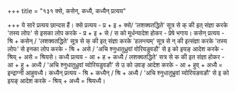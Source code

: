 +++
title = "१३१ क्से, कसेन्, कध्यै, कध्यैन् प्रत्यय"

+++
ये सारे प्रत्यय छान्दस हैं।
क्से प्रत्यय - प्र + इ + क्से/ ‘लशक्वतद्धिते' सूत्र से क् की इत् संज्ञा करके 'तस्य लोपः' से इसका लोप करके - प्र + इ + से / स को मूर्धन्यादेश होकर - प्रेषे
भगाय।
कसेन् प्रत्यय - श्रि + कसेन् / 'लशक्वतद्धिते' सूत्र से क् की इत् संज्ञा करके 'हलन्त्यम्' सूत्र से न् की इत्संज्ञा करके 'तस्य लोपः' से इनका लोप करके - श्रि + असे / 'अचि श्नुधातुध्रुवां वोरियडुवडौ' से इ को इयङ् आदेश करके - श्रिय् + असे = श्रियसे।
कध्यै प्रत्यय - आ + ह + कध्यै / लशक्वतद्धिते' सत्र से क की इत संज्ञा होकर - आ + हु + अध्यै / 'अचि श्नुधातुध्रुवां य्वोरियडुवङौ' से उ को उवङ् आदेश करके - आ + हुव् + अध्यै = इन्द्राग्नी आहुवध्यै।
कध्यैन् प्रत्यय - श्रि + कध्यैन् / श्रि + अध्यै / 'अचि श्नुधातुभ्रुवां य्वोरियङवङौ' से इ को इयङ् आदेश करके - श्रिय् + अध्यै = श्रियध्यै।